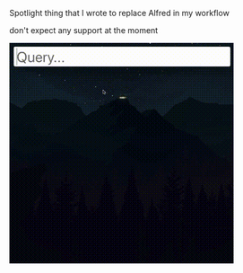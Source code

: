 Spotlight thing that I wrote to replace Alfred in my workflow

don't expect any support at the moment

![demo](demo.gif)
